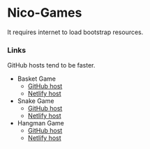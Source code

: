 # Nico-Games
It requires internet to load bootstrap resources.
### Links
GitHub hosts tend to be faster.
- Basket Game
    - [GitHub host](https://nicodegiacomo.github.io/Nico-Games/Basket%20game/index)
    - [Netlify host](https://nico-games-basket.netlify.app/)
- Snake Game
    - [GitHub host](https://nicodegiacomo.github.io/Nico-Games/Snake/index)
    - [Netlify host](https://nico-games-snake.netlify.app/)
- Hangman Game
    - [GitHub host](https://nicodegiacomo.github.io/Nico-Games/Ahorcado/index)
    - [Netlify host](https://nico-games-ahorcado.netlify.app/)
